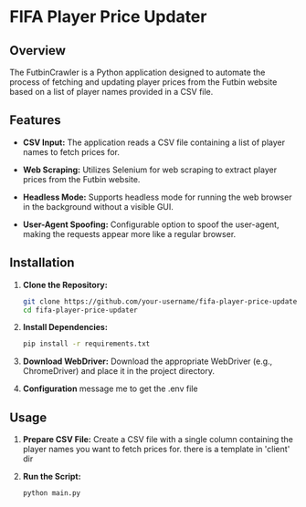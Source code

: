 # FIFA Player Price Updater

## Overview

The FutbinCrawler is a Python application designed to automate the process of fetching and updating player prices from the Futbin website based on a list of player names provided in a CSV file.

## Features

- **CSV Input:** The application reads a CSV file containing a list of player names to fetch prices for.

- **Web Scraping:** Utilizes Selenium for web scraping to extract player prices from the Futbin website.

- **Headless Mode:** Supports headless mode for running the web browser in the background without a visible GUI.

- **User-Agent Spoofing:** Configurable option to spoof the user-agent, making the requests appear more like a regular browser.

## Installation

1. **Clone the Repository:**
   ```bash
   git clone https://github.com/your-username/fifa-player-price-updater.git
   cd fifa-player-price-updater

2. **Install Dependencies:**
    ```bash
    pip install -r requirements.txt

2. **Download WebDriver:**
    Download the appropriate WebDriver (e.g., ChromeDriver) and place it in the project directory.

4. **Configuration**
    message me to get the .env file

## Usage

1. **Prepare CSV File:**
    Create a CSV file with a single column containing the player names you want to fetch prices for.
    there is a template in 'client' dir

2. **Run the Script:**
    ```bash
    python main.py